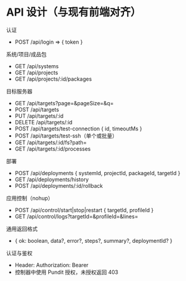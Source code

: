 # API 设计（与现有前端对齐）

认证
- POST /api/login => { token }

系统/项目/成品包
- GET /api/systems
- GET /api/projects
- GET /api/projects/:id/packages

目标服务器
- GET /api/targets?page=&pageSize=&q=
- POST /api/targets
- PUT /api/targets/:id
- DELETE /api/targets/:id
- POST /api/targets/test-connection { id, timeoutMs }
- POST /api/targets/test-ssh（单个或批量）
- GET /api/targets/:id/fs?path=
- GET /api/targets/:id/processes

部署
- POST /api/deployments { systemId, projectId, packageId, targetId }
- GET /api/deployments/history
- POST /api/deployments/:id/rollback

应用控制（nohup）
- POST /api/control/start|stop|restart { targetId, profileId }
- GET /api/control/logs?targetId=&profileId=&lines=

通用返回格式
- { ok: boolean, data?, error?, steps?, summary?, deploymentId? }

认证与鉴权
- Header: Authorization: Bearer <JWT>
- 控制器中使用 Pundit 授权，未授权返回 403